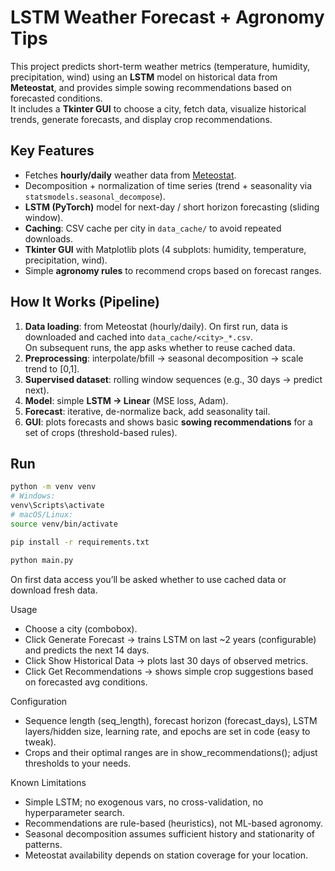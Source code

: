 # LSTM Weather Forecast + Agronomy Tips

This project predicts short-term weather metrics (temperature, humidity, precipitation, wind) using an **LSTM** model on historical data from **Meteostat**, and provides simple sowing recommendations based on forecasted conditions.  
It includes a **Tkinter GUI** to choose a city, fetch data, visualize historical trends, generate forecasts, and display crop recommendations.

## Key Features
- Fetches **hourly/daily** weather data from [Meteostat](https://meteostat.net/).
- Decomposition + normalization of time series (trend + seasonality via `statsmodels.seasonal_decompose`).
- **LSTM (PyTorch)** model for next-day / short horizon forecasting (sliding window).
- **Caching**: CSV cache per city in `data_cache/` to avoid repeated downloads.
- **Tkinter GUI** with Matplotlib plots (4 subplots: humidity, temperature, precipitation, wind).
- Simple **agronomy rules** to recommend crops based on forecast ranges.

## How It Works (Pipeline)
1. **Data loading**: from Meteostat (hourly/daily). On first run, data is downloaded and cached into `data_cache/<city>_*.csv`.  
   On subsequent runs, the app asks whether to reuse cached data.
2. **Preprocessing**: interpolate/bfill → seasonal decomposition → scale trend to [0,1].
3. **Supervised dataset**: rolling window sequences (e.g., 30 days → predict next).
4. **Model**: simple **LSTM → Linear** (MSE loss, Adam).
5. **Forecast**: iterative, de-normalize back, add seasonality tail.
6. **GUI**: plots forecasts and shows basic **sowing recommendations** for a set of crops (threshold-based rules).

## Run
```bash
python -m venv venv
# Windows:
venv\Scripts\activate
# macOS/Linux:
source venv/bin/activate

pip install -r requirements.txt

python main.py
```

On first data access you’ll be asked whether to use cached data or download fresh data.

Usage
- Choose a city (combobox).
- Click Generate Forecast → trains LSTM on last ~2 years (configurable) and predicts the next 14 days.
- Click Show Historical Data → plots last 30 days of observed metrics.
- Click Get Recommendations → shows simple crop suggestions based on forecasted avg conditions.

Configuration
- Sequence length (seq_length), forecast horizon (forecast_days), LSTM layers/hidden size, learning rate, and epochs are set in code (easy to tweak).
- Crops and their optimal ranges are in show_recommendations(); adjust thresholds to your needs.

Known Limitations
- Simple LSTM; no exogenous vars, no cross-validation, no hyperparameter search.
- Recommendations are rule-based (heuristics), not ML-based agronomy.
- Seasonal decomposition assumes sufficient history and stationarity of patterns.
- Meteostat availability depends on station coverage for your location.
